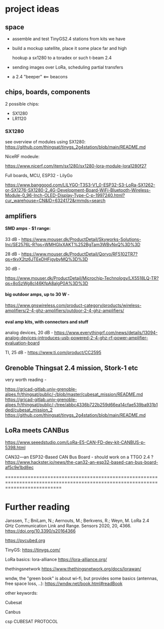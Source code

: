 # project ideas

## space

  * assemble and test TinyGS2.4 stations from kits we have

  * build a mockup satellite, place it some place far and high

	hookup a sx1280 to a toradex or such
	t-beam 2.4


  * sending images over LoRa, scheduling partial transfers

  * a 2.4 "beeper"  <== beacons

## chips, boards, components

2 possible chips:

   * SX1280
   * LR1120


### SX1280

see overview of modules using SX1280:
https://github.com/thingsat/tinygs_2g4station/blob/main/README.md

NiceRF modeule:

https://www.nicerf.com/item/sx1280/sx1280-lora-module-lora1280f27

Full boards, MCU, ESP32 - LilyGo 

https://www.banggood.com/LILYGO-T3S3-V1_0-ESP32-S3-LoRa-SX1262-or-SX1276-SX1280-2_4G-Development-Board-WiFi-Bluetooth-Wireless-Module-0_96-Inch-OLED-Display-Type-C-p-1997240.html?cur_warehouse=CN&ID=6324172&rmmds=search


## amplifiers

#### SMD amps - $1 range:

33 dB -
https://www.mouser.dk/ProductDetail/Skyworks-Solutions-Inc/SE2576L-R?qs=WMHGlxXAKT%252BgTam3WBvNxQ%3D%3D

28 dB -
https://www.mouser.dk/ProductDetail/Qorvo/RF5102TR7?qs=tkvX2tz6JTEeDHFjgybyMQ%3D%3D

30 dB -

https://www.mouser.dk/ProductDetail/Microchip-Technology/LX5518LQ-TR?qs=8oSzWg8cI46KfpA8algP0A%3D%3D


#### big outdoor amps, up to 30 W -
https://www.gnswireless.com/product-category/products/wireless-amplifiers/2-4-ghz-amplifiers/outdoor-2-4-ghz-amplifiers/

#### eval amp kits, with connectors and stuff

analog devices, 20 dB -
https://www.everythingrf.com/news/details/13094-analog-devices-introduces-usb-powered-2-4-ghz-rf-power-amplifier-evaluation-board

TI, 25 dB -
https://www.ti.com/product/CC2595



## Grenoble Thingsat 2.4 mission, Stork-1 etc

very worth reading -

https://gricad-gitlab.univ-grenoble-alpes.fr/thingsat/public/-/blob/master/cubesat_mission/README.md
https://gricad-gitlab.univ-grenoble-alpes.fr/thingsat/public/-/tree/abbc4336b722b259d66ea14cfae539ba931b1ded/cubesat_mission_2
https://github.com/thingsat/tinygs_2g4station/blob/main/README.md

## LoRa meets CANBus


https://www.seeedstudio.com/LoRa-E5-CAN-FD-dev-kit-CANBUS-p-5398.html

CAN32—an ESP32-Based CAN Bus Board - should work on a TTGO 2.4 ?
https://www.hackster.io/news/the-can32-an-esp32-based-can-bus-board-af5c9e1bd8ec

================================================================================================================================

# Further reading

Janssen, T.; BniLam, N.; Aernouts, M.; Berkvens, R.; Weyn, M. LoRa 2.4 GHz Communication Link and Range. Sensors 2020, 20, 4366. https://doi.org/10.3390/s20164366 

https://pycubed.org

TinyGS: https://tinygs.com/

LoRa basics: lora-alliance https://lora-alliance.org/

thethingsnetwork https://www.thethingsnetwork.org/docs/lorawan/

wndw, the "green book" is about wi-fi, but provides some basics (antennas, free space loss, ..): https://wndw.net/book.html#readBook

other keywords:

Cubesat

Canbus

csp CUBESAT PROTOCOL




